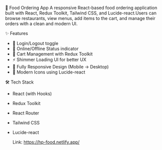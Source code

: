 🍴 Food Ordering App
A responsive React-based food ordering application built with React, Redux Toolkit, Tailwind CSS, and Lucide-react.Users can browse restaurants, view menus, add items to the cart, and manage their orders with a clean and modern UI.


✨ Features
* 🔐 Login/Logout toggle
* 📶 Online/Offline Status indicator
* 🛒 Cart Management with Redux Toolkit
* ⚡ Shimmer Loading UI for better UX
* 📱 Fully Responsive Design (Mobile → Desktop)
* 🎨 Modern Icons using Lucide-react


🛠️ Tech Stack
* React (with Hooks)
* Redux Toolkit
* React Router
* Tailwind CSS
* Lucide-react

  Link: https://hp-food.netlify.app/
